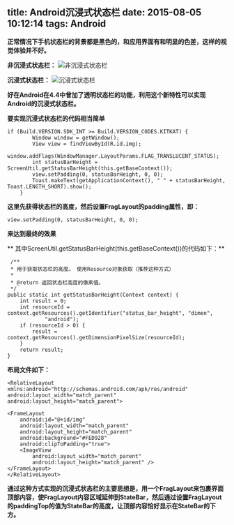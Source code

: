 title: Android沉浸式状态栏 
date: 2015-08-05 10:12:14
tags: Android
---
   **正常情况下手机状态栏的背景都是黑色的，和应用界面有和明显的色差，这样的视觉体验并不好。**

**非沉浸式状态栏：**
 ![非沉浸式状态栏](http://i.imgur.com/0fYNAK9.png) 

**沉浸式状态栏：**
 ![沉浸式状态栏](http://i.imgur.com/e0QBW8v.png)  

   
**好在Android在4.4中曾加了透明状态栏的功能，利用这个新特性可以实现Android的沉浸式状态栏。**

**要实现沉浸式状态栏的代码相当简单**
	
	if (Build.VERSION.SDK_INT >= Build.VERSION_CODES.KITKAT) {
            Window window = getWindow();
            View view = findViewById(R.id.img);
            window.addFlags(WindowManager.LayoutParams.FLAG_TRANSLUCENT_STATUS);
            int statusBarHeight = ScreenUtil.getStatusBarHeight(this.getBaseContext());
            view.setPadding(0, statusBarHeight, 0, 0);
            Toast.makeText(getApplicationContext(), " " + statusBarHeight, Toast.LENGTH_SHORT).show();
        }

**这里先获得状态栏的高度，然后设置FragLayout的padding属性，即：**

	view.setPadding(0, statusBarHeight, 0, 0);
**来达到最终的效果**

** 其中ScreenUtil.getStatusBarHeight(this.getBaseContext())的代码如下：**

	 /**
     * 用于获取状态栏的高度。 使用Resource对象获取（推荐这种方式）
     *
     * @return 返回状态栏高度的像素值。
     */
    public static int getStatusBarHeight(Context context) {
        int result = 0;
        int resourceId = context.getResources().getIdentifier("status_bar_height", "dimen",
                "android");
        if (resourceId > 0) {
            result = context.getResources().getDimensionPixelSize(resourceId);
        }
        return result;
    }
   
**布局文件如下：**


	<RelativeLayout xmlns:android="http://schemas.android.com/apk/res/android"
    android:layout_width="match_parent"
    android:layout_height="match_parent">

    <FrameLayout
        android:id="@+id/img"
        android:layout_width="match_parent"
        android:layout_height="match_parent"
        android:background="#FED928"
        android:clipToPadding="true">
        <ImageView
            android:layout_width="match_parent"
            android:layout_height="match_parent" />
    </FrameLayout>
	</RelativeLayout>

**通过这种方式实现的沉浸式状态栏的主要思想是，用一个FragLayout来包裹界面顶部内容，使FragLayout内容区域延伸到StateBar，然后通过设置FragLayout的paddingTop的值为StateBar的高度，让顶部内容恰好显示在StateBar的下方。**




